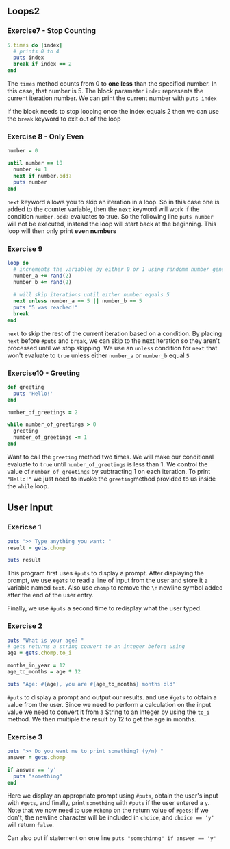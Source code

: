 ## Loops2

### Exercise7 - Stop Counting

```ruby
5.times do |index|
  # prints 0 to 4
  puts index
  break if index == 2
end
```

The `times` method counts from 0 to **one less** than the specified number. In this case, that number is 5. The block parameter `index` represents the current iteration number. We can print the current number with `puts index`

If the block needs to stop looping once the index equals 2 then we can use the `break` keyword to exit out of the loop 

### Exercise 8 - Only Even

```ruby
number = 0

until number == 10
  number += 1
  next if number.odd?
  puts number
end
```

`next` keyword allows you to skip an iteration in a loop. So in this case one is added to the counter variable, then the `next` keyword will work if the condition `number.odd?` evaluates to true. So the following line `puts number` will not be executed, instead the loop will start back at the beginning. This loop will then only print **even numbers** 

### Exercise 9

```ruby
loop do
  # increments the variables by either 0 or 1 using randomm number generation
  number_a += rand(2)
  number_b += rand(2)
  
  # will skip iterations until either number equals 5
  next unless number_a == 5 || number_b == 5
  puts "5 was reached!"
  break
end
```

`next` to skip the rest of the current iteration based on a condition. By placing `next` before `#puts` and `break`, we can skip to the next iteration so they aren't processed until we stop skipping. We use an `unless` condition for `next` that won't evaluate to `true` unless either `number_a` or `number_b` equal `5`

### Exercise10 - Greeting

```ruby
def greeting
  puts 'Hello!'
end

number_of_greetings = 2

while number_of_greetings > 0
  greeting
  number_of_greetings -= 1
end
```

 Want to call the `greeting` method two times. We will make our conditional evaluate to `true` until `number_of_greetings` is less than 1. We control the value of `number_of_greetings` by subtracting 1 on each iteration. To print `"Hello!"` we just need to invoke the `greeting`method provided to us inside the `while` loop.

## User Input

### Exericse 1

```ruby
puts ">> Type anything you want: "
result = gets.chomp

puts result
```

This program first uses `#puts` to display a prompt. After displaying the prompt, we use `#gets` to read a line of input from the user and store it a variable named `text`. Also use `chomp` to remove the `\n` newline symbol added after the end of the user entry.

Finally, we use `#puts` a second time to redisplay what the user typed.

### Exercise 2

```ruby
puts "What is your age? "
# gets returns a string convert to an integer before using
age = gets.chomp.to_i

months_in_year = 12
age_to_months = age * 12

puts "Age: #{age}, you are #{age_to_months} months old"
```

`#puts` to display a prompt and output our results. and use `#gets` to obtain a value from the user. Since we need to perform a calculation on the input value we need to convert it from a String to an Integer by using the `to_i` method. We then multiple the result by 12 to get the age in months.

### Exercise 3

```ruby
puts ">> Do you want me to print something? (y/n) "
answer = gets.chomp

if answer == 'y'
  puts "something"
end
```

Here we display an appropriate prompt using `#puts`, obtain the user's input with `#gets`, and finally, print `something` with `#puts` if the user entered a `y`. Note that we now need to use `#chomp` on the return value of `#gets`; if we don't, the newline character will be included in `choice`, and `choice == 'y'` will return `false`.

Can also put if statement on one line `puts "somethinng" if answer == 'y'`